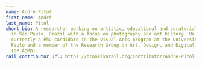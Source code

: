 ```yaml
---
name: André Pitol
first_name: André
last_name: Pitol
short_bio: A researcher working on artistic, educational and curatorial projects
  in São Paulo, Brazil with a focus on photography and art history. He is
  currently a PhD candidate in the Visual Arts program at the University of São
  Paulo and a member of the Research Group on Art, Design, and Digital Media
  (GP_ADMD).
rail_contributor_url: https://brooklynrail.org/contributor/Andre-Pitol
---
```

